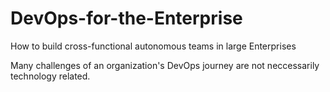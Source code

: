 # DevOps-for-the-Enterprise
How to build cross-functional autonomous teams in large Enterprises

Many challenges of an organization's DevOps journey are not neccessarily technology related. 

